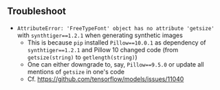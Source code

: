 ## Troubleshoot
- `AttributeError: 'FreeTypeFont' object has no attribute 'getsize'` with `synthtiger==1.2.1`
   when generating synthetic images
    - This is because `pip` installed `Pillow==10.0.1` as dependency of `synthtiger==1.2.1`
      and Pillow 10 changed code (from `getsize(string)` to `getlength(string)`)
    - One can either downgrade to, say, `Pillow==9.5.0` or update all mentions of `getsize` in one's code
    - Cf. <https://github.com/tensorflow/models/issues/11040>

